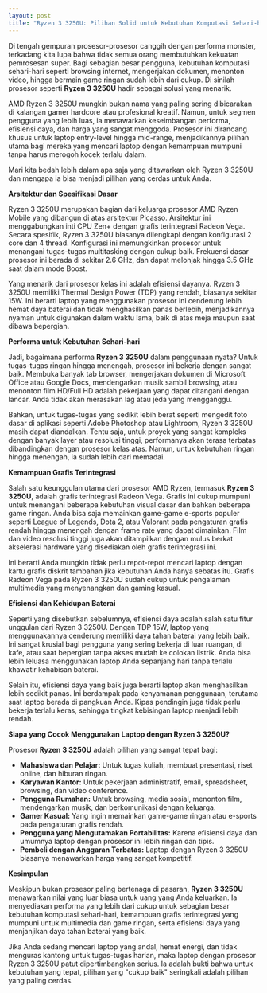 ```yaml
---
layout: post
title: "Ryzen 3 3250U: Pilihan Solid untuk Kebutuhan Komputasi Sehari-hari"
---
```


Di tengah gempuran prosesor-prosesor canggih dengan performa monster, terkadang kita lupa bahwa tidak semua orang membutuhkan kekuatan pemrosesan super. Bagi sebagian besar pengguna, kebutuhan komputasi sehari-hari seperti browsing internet, mengerjakan dokumen, menonton video, hingga bermain game ringan sudah lebih dari cukup. Di sinilah prosesor seperti **Ryzen 3 3250U** hadir sebagai solusi yang menarik.

AMD Ryzen 3 3250U mungkin bukan nama yang paling sering dibicarakan di kalangan gamer hardcore atau profesional kreatif. Namun, untuk segmen pengguna yang lebih luas, ia menawarkan keseimbangan performa, efisiensi daya, dan harga yang sangat menggoda. Prosesor ini dirancang khusus untuk laptop entry-level hingga mid-range, menjadikannya pilihan utama bagi mereka yang mencari laptop dengan kemampuan mumpuni tanpa harus merogoh kocek terlalu dalam.

Mari kita bedah lebih dalam apa saja yang ditawarkan oleh Ryzen 3 3250U dan mengapa ia bisa menjadi pilihan yang cerdas untuk Anda.

**Arsitektur dan Spesifikasi Dasar**

Ryzen 3 3250U merupakan bagian dari keluarga prosesor AMD Ryzen Mobile yang dibangun di atas arsitektur Picasso. Arsitektur ini menggabungkan inti CPU Zen+ dengan grafis terintegrasi Radeon Vega. Secara spesifik, Ryzen 3 3250U biasanya dilengkapi dengan konfigurasi 2 core dan 4 thread. Konfigurasi ini memungkinkan prosesor untuk menangani tugas-tugas multitasking dengan cukup baik. Frekuensi dasar prosesor ini berada di sekitar 2.6 GHz, dan dapat melonjak hingga 3.5 GHz saat dalam mode Boost.

Yang menarik dari prosesor kelas ini adalah efisiensi dayanya. Ryzen 3 3250U memiliki Thermal Design Power (TDP) yang rendah, biasanya sekitar 15W. Ini berarti laptop yang menggunakan prosesor ini cenderung lebih hemat daya baterai dan tidak menghasilkan panas berlebih, menjadikannya nyaman untuk digunakan dalam waktu lama, baik di atas meja maupun saat dibawa bepergian.

**Performa untuk Kebutuhan Sehari-hari**

Jadi, bagaimana performa **Ryzen 3 3250U** dalam penggunaan nyata? Untuk tugas-tugas ringan hingga menengah, prosesor ini bekerja dengan sangat baik. Membuka banyak tab browser, mengerjakan dokumen di Microsoft Office atau Google Docs, mendengarkan musik sambil browsing, atau menonton film HD/Full HD adalah pekerjaan yang dapat ditangani dengan lancar. Anda tidak akan merasakan lag atau jeda yang mengganggu.

Bahkan, untuk tugas-tugas yang sedikit lebih berat seperti mengedit foto dasar di aplikasi seperti Adobe Photoshop atau Lightroom, Ryzen 3 3250U masih dapat diandalkan. Tentu saja, untuk proyek yang sangat kompleks dengan banyak layer atau resolusi tinggi, performanya akan terasa terbatas dibandingkan dengan prosesor kelas atas. Namun, untuk kebutuhan ringan hingga menengah, ia sudah lebih dari memadai.

**Kemampuan Grafis Terintegrasi**

Salah satu keunggulan utama dari prosesor AMD Ryzen, termasuk **Ryzen 3 3250U**, adalah grafis terintegrasi Radeon Vega. Grafis ini cukup mumpuni untuk menangani beberapa kebutuhan visual dasar dan bahkan beberapa game ringan. Anda bisa saja memainkan game-game e-sports populer seperti League of Legends, Dota 2, atau Valorant pada pengaturan grafis rendah hingga menengah dengan frame rate yang dapat dimainkan. Film dan video resolusi tinggi juga akan ditampilkan dengan mulus berkat akselerasi hardware yang disediakan oleh grafis terintegrasi ini.

Ini berarti Anda mungkin tidak perlu repot-repot mencari laptop dengan kartu grafis diskrit tambahan jika kebutuhan Anda hanya sebatas itu. Grafis Radeon Vega pada Ryzen 3 3250U sudah cukup untuk pengalaman multimedia yang menyenangkan dan gaming kasual.

**Efisiensi dan Kehidupan Baterai**

Seperti yang disebutkan sebelumnya, efisiensi daya adalah salah satu fitur unggulan dari Ryzen 3 3250U. Dengan TDP 15W, laptop yang menggunakannya cenderung memiliki daya tahan baterai yang lebih baik. Ini sangat krusial bagi pengguna yang sering bekerja di luar ruangan, di kafe, atau saat bepergian tanpa akses mudah ke colokan listrik. Anda bisa lebih leluasa menggunakan laptop Anda sepanjang hari tanpa terlalu khawatir kehabisan baterai.

Selain itu, efisiensi daya yang baik juga berarti laptop akan menghasilkan lebih sedikit panas. Ini berdampak pada kenyamanan penggunaan, terutama saat laptop berada di pangkuan Anda. Kipas pendingin juga tidak perlu bekerja terlalu keras, sehingga tingkat kebisingan laptop menjadi lebih rendah.

**Siapa yang Cocok Menggunakan Laptop dengan Ryzen 3 3250U?**

Prosesor **Ryzen 3 3250U** adalah pilihan yang sangat tepat bagi:

*   **Mahasiswa dan Pelajar:** Untuk tugas kuliah, membuat presentasi, riset online, dan hiburan ringan.
*   **Karyawan Kantor:** Untuk pekerjaan administratif, email, spreadsheet, browsing, dan video conference.
*   **Pengguna Rumahan:** Untuk browsing, media sosial, menonton film, mendengarkan musik, dan berkomunikasi dengan keluarga.
*   **Gamer Kasual:** Yang ingin memainkan game-game ringan atau e-sports pada pengaturan grafis rendah.
*   **Pengguna yang Mengutamakan Portabilitas:** Karena efisiensi daya dan umumnya laptop dengan prosesor ini lebih ringan dan tipis.
*   **Pembeli dengan Anggaran Terbatas:** Laptop dengan Ryzen 3 3250U biasanya menawarkan harga yang sangat kompetitif.

**Kesimpulan**

Meskipun bukan prosesor paling bertenaga di pasaran, **Ryzen 3 3250U** menawarkan nilai yang luar biasa untuk uang yang Anda keluarkan. Ia menyediakan performa yang lebih dari cukup untuk sebagian besar kebutuhan komputasi sehari-hari, kemampuan grafis terintegrasi yang mumpuni untuk multimedia dan game ringan, serta efisiensi daya yang menjanjikan daya tahan baterai yang baik.

Jika Anda sedang mencari laptop yang andal, hemat energi, dan tidak menguras kantong untuk tugas-tugas harian, maka laptop dengan prosesor Ryzen 3 3250U patut dipertimbangkan serius. Ia adalah bukti bahwa untuk kebutuhan yang tepat, pilihan yang "cukup baik" seringkali adalah pilihan yang paling cerdas.

